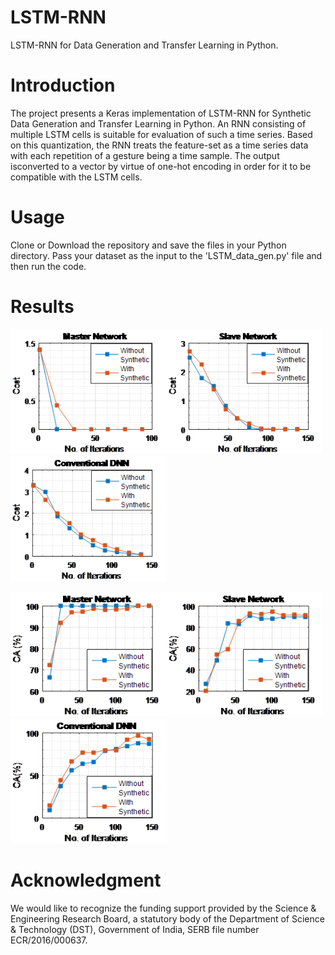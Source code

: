 # LSTM-RNN
LSTM-RNN for Data Generation and Transfer Learning in Python.

# Introduction
The project presents a Keras implementation of LSTM-RNN for Synthetic Data Generation and Transfer Learning in Python. An RNN consisting of
multiple LSTM cells is suitable for evaluation of such a time series. Based on this quantization, the RNN treats the feature-set as a time 
series data with each repetition of a gesture being a time sample. The output isconverted to a vector by virtue of one-hot encoding in order for
it to be compatible with the LSTM cells. 

# Usage 
Clone or Download the repository and save the files in your Python directory. Pass your dataset as the input to the 'LSTM_data_gen.py' file
and then run the code.

# Results
<img src="Results\master_cost.png" width="250" height="200"/><img src="Results\slave_cost.png" width="250" height="200"/><img src="Results\standalone_cost.png" width="250" height="200"/>

<img src="Results\master_iter.png" width="250" height="200"/><img src="Results\slave_iter.png" width="250" height="200"/><img src="Results\standalone_iter.png" width="250" height="200"/>

# Acknowledgment
We would like to recognize the funding support provided by the Science & Engineering Research Board, a statutory body of the Department of Science & Technology (DST), Government of India, SERB file number ECR/2016/000637. 
